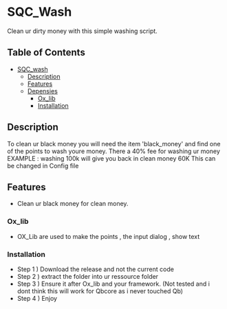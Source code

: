 # SQC_Wash
Clean ur dirty money with this simple washing script.
## Table of Contents
- [SQC_wash](SQC-wash)
  - [Description](#description)
  - [Features](#features)
  - [Depensies](Depensies)
    - [Ox_lib](https://overextended.dev/ox_lib)
    - [Installation](#installation)
## Description
To clean ur black money you will need the item 'black_money' and find one of the points to wash youre money.
There a 40% fee for washing ur money EXAMPLE : washing 100k will give you back in clean money 60K This can be changed in Config file
## Features
- Clean ur black money for clean money.
### Ox_lib
- OX_Lib are used to make the points , the input dialog , show text
### Installation
- Step 1 ) Download the release and not the current code
- Step 2 ) extract the folder into ur ressource folder 
- Step 3 ) Ensure it after Ox_lib and your framework. (Not tested and i dont think this will work for Qbcore as i never touched Qb)
- Step 4 ) Enjoy
